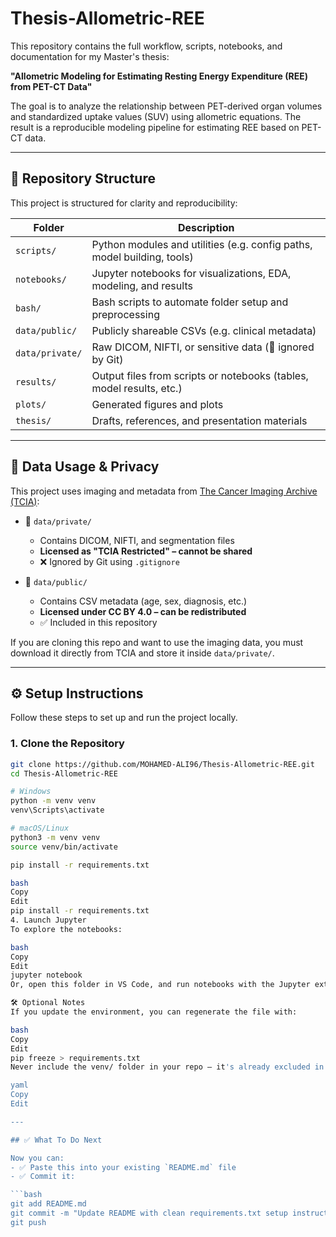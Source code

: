 # Thesis-Allometric-REE

This repository contains the full workflow, scripts, notebooks, and documentation for my Master's thesis:

**"Allometric Modeling for Estimating Resting Energy Expenditure (REE) from PET-CT Data"**

The goal is to analyze the relationship between PET-derived organ volumes and standardized uptake values (SUV) using allometric equations. The result is a reproducible modeling pipeline for estimating REE based on PET-CT data.

---

## 📁 Repository Structure

This project is structured for clarity and reproducibility:

| Folder           | Description                                                                 |
|------------------|-----------------------------------------------------------------------------|
| `scripts/`       | Python modules and utilities (e.g. config paths, model building, tools)     |
| `notebooks/`     | Jupyter notebooks for visualizations, EDA, modeling, and results            |
| `bash/`          | Bash scripts to automate folder setup and preprocessing                     |
| `data/public/`   | Publicly shareable CSVs (e.g. clinical metadata)                            |
| `data/private/`  | Raw DICOM, NIFTI, or sensitive data (🚫 ignored by Git)                     |
| `results/`       | Output files from scripts or notebooks (tables, model results, etc.)        |
| `plots/`         | Generated figures and plots                                                 |
| `thesis/`        | Drafts, references, and presentation materials   

---

## 🔐 Data Usage & Privacy

This project uses imaging and metadata from [The Cancer Imaging Archive (TCIA)](https://www.cancerimagingarchive.net/collection/fdg-pet-ct-lesions/):

- 📂 `data/private/`  
  - Contains DICOM, NIFTI, and segmentation files  
  - **Licensed as "TCIA Restricted" – cannot be shared**  
  - ❌ Ignored by Git using `.gitignore`

- 📂 `data/public/`  
  - Contains CSV metadata (age, sex, diagnosis, etc.)  
  - **Licensed under CC BY 4.0 – can be redistributed**  
  - ✅ Included in this repository

If you are cloning this repo and want to use the imaging data, you must download it directly from TCIA and store it inside `data/private/`.

---

## ⚙️ Setup Instructions

Follow these steps to set up and run the project locally.

### 1. Clone the Repository

```bash
git clone https://github.com/MOHAMED-ALI96/Thesis-Allometric-REE.git
cd Thesis-Allometric-REE

# Windows
python -m venv venv
venv\Scripts\activate

# macOS/Linux
python3 -m venv venv
source venv/bin/activate

pip install -r requirements.txt

bash
Copy
Edit
pip install -r requirements.txt
4. Launch Jupyter
To explore the notebooks:

bash
Copy
Edit
jupyter notebook
Or, open this folder in VS Code, and run notebooks with the Jupyter extension.

🛠 Optional Notes
If you update the environment, you can regenerate the file with:

bash
Copy
Edit
pip freeze > requirements.txt
Never include the venv/ folder in your repo — it's already excluded in .gitignore.

yaml
Copy
Edit

---

## ✅ What To Do Next

Now you can:
- ✅ Paste this into your existing `README.md` file
- ✅ Commit it:

```bash
git add README.md
git commit -m "Update README with clean requirements.txt setup instructions"
git push
